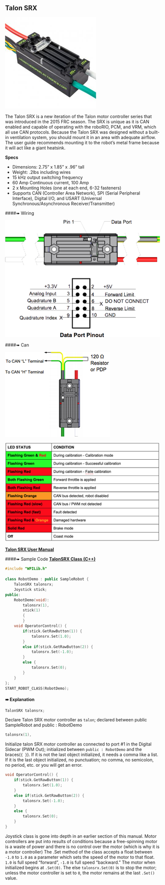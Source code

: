 ## Talon SRX

![](./talonsrx.jpg)

The Talon SRX is a new iteration of the Talon motor controller series that was introduced in the 2015 FRC season. The SRX is unique as it is CAN enabled and capable of operating with the roboRIO, PCM, and VRM, which all use CAN protocols. Because the Talon SRX was designed without a built-in ventilation system, you should mount it in an area with adequate airflow. The user guide recommends mounting it to the robot’s metal frame because it will act like a giant heatsink.

**Specs**
* Dimensions: 2.75” x 1.85” x .96” tall
* Weight: .2lbs including wires
* 15 kHz output switching frequency
* 60 Amp Continuous current, 100 Amp
* 2 x Mounting Holes (one at each end, 6-32 fasteners)
* Supports CAN (Controller Area Network), SPI (Serial Peripheral Interface), Digital I/O, and USART (Universal Synchronous/Asynchronous Receiver/Transmitter)

####➠ Wiring

![](./talonsrxwire.png)

####➠ Can

![](./talonsrxcan.png)

![](./talonsrxstat.png)

[**Talon SRX User Manual**](http://www.mililanirobotics.org/documentation/electrical/Talon%20SRX%20User%20Manual.pdf)

####➠ Sample Code
[**TalonSRX Class (C++)**](http://mililanirobotics.org/documentation/electrical/WPILib2015C++/classTalonSRX.html)

```c++
#include "WPILib.h"

class RobotDemo : public SampleRobot {
    TalonSRX talonsrx;
    Joystick stick;
public:
    RobotDemo(void):
        talonsrx(1),
        stick(1)
        {
        }
    void OperatorControl() {
        if(stick.GetRawButton(1)) {
            talonsrx.Set(1.0);
        }
        else if(stick.GetRawButton(2)) {
            talonsrx.Set(-1.0);
        }
        else {
            talonsrx.Set(0);
        }
    }
};
START_ROBOT_CLASS(RobotDemo);
```

#### ➠ Explanation

```c++
TalonSRX talonsrx;
```

Declare Talon SRX motor controller as `talon`; declared between public SampleRobot and public : RobotDemo

```c++
talonsrx(1),
```

Initialize talon SRX motor controller as connected to port #1 in the Digital Sidecar (PWM Out); initialized between `public : RobotDemo` and the braces(`{ }`). If it is not the last object initialized, it needs a comma like a list. If it is the last object initialized, no punctuation; no comma, no semicolon, no period, etc. or you will get an error.

```c++
void OperatorControl() {
    if(stick.GetRawButton(1)) {
        talonsrx.Set(1.0);
    }
    else if(stick.GetRawButton(2)) {
        talonsrx.Set(-1.0);
    }
    else {
        talonsrx.Set(0);
    }
}
```
Joystick class is gone into depth in an earlier section of this manual. Motor controllers are put into results of conditions because a free-spinning motor is a waste of power and there is no control over the motor (which is why it is a motor controller) The .Set method of the class accepts a float between `-1.0` to `1.0` as a parameter which sets the speed of the motor to that float. `1.0` is full speed “forward”, `-1.0` is full speed “backward.” The motor when initialized begins at `.Set(0)`. The else `talonsrx.Set(0)` is to stop the motor; unless the motor controller is set to `0`, the motor remains at the last `.Set()` value.
